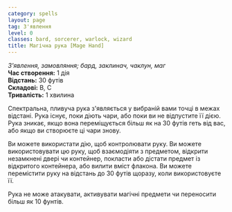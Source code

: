 ```yaml
---
category: spells
layout: page
tag: З'явлення
level: 0
classes: bard, sorcerer, warlock, wizard
title: Магічна рука [Mage Hand]
---
```


_З'явлення, замовляння; бард, заклинач, чаклун, маг_    
**Час створення:** 1 дія    
**Відстань:** 30 футів    
**Складові:** В, С    
**Тривалість:** 1 хвилина    

Спектральна, пливуча рука з'являється у вибраній вами точці в межах відстані. Рука існує, поки діють чари, або поки ви не відпустите її дією. Рука зникає, якщо вона переміщується більш як на 30 футів геть від вас, або якщо ви створюєте ці чари знову.    

Ви можете використати дію, щоб контролювати руку. Ви можете використовувати цю руку, щоб взаємодіяти з предметом, відкрити незамкнені двері чи контейнер, покласти або дістати предмет із відкритого контейнера, або вилити вміст флакона. Ви можете перемістити руку на відстань до 30 футів щоразу, коли використовуєте її.    

Рука не може атакувати, активувати магічні предмети чи переносити більш як 10 фунтів. 
